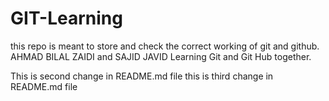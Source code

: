 # GIT-Learning
this repo is meant to store and check the correct working of git and github.
AHMAD BILAL ZAIDI and SAJID JAVID Learning Git and Git Hub together.

This is second change in README.md file
this is third change in README.md file
